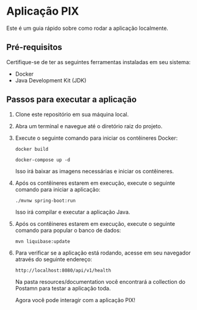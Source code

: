 # Aplicação PIX

Este é um guia rápido sobre como rodar a aplicação localmente.

## Pré-requisitos

Certifique-se de ter as seguintes ferramentas instaladas em seu sistema:

- Docker
- Java Development Kit (JDK)

## Passos para executar a aplicação

1. Clone este repositório em sua máquina local.

2. Abra um terminal e navegue até o diretório raiz do projeto.

3. Execute o seguinte comando para iniciar os contêineres Docker:

    ```shell
    docker build
    ```

    ```shell
    docker-compose up -d
    ```

    Isso irá baixar as imagens necessárias e iniciar os contêineres.


4. Após os contêineres estarem em execução, execute o seguinte comando para iniciar a aplicação:

    ```shell
    ./mvnw spring-boot:run
    ```

    Isso irá compilar e executar a aplicação Java.

5. Após os contêineres estarem em execução, execute o seguinte comando para popular o banco de dados:


    ```shell
    mvn liquibase:update
    ```

6. Para verificar se a aplicação está rodando, acesse em seu navegador através do seguinte endereço:

    ```
    http://localhost:8080/api/v1/health
    ```
    Na pasta resources/documentation você encontrará a collection do Postamn para testar a aplicação toda.

    Agora você pode interagir com a aplicação PIX!

